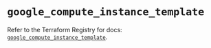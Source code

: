 # `google_compute_instance_template`

Refer to the Terraform Registry for docs: [`google_compute_instance_template`](https://registry.terraform.io/providers/hashicorp/google/6.44.0/docs/resources/compute_instance_template).
